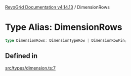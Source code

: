 [RevoGrid Documentation v4.14.13](README.md) / DimensionRows

# Type Alias: DimensionRows

```ts
type DimensionRows: DimensionTypeRow | DimensionRowPin;
```

## Defined in

[src/types/dimension.ts:7](https://github.com/revolist/revogrid/blob/4eff1607ca8ee7d75f31750c713182488767268a/src/types/dimension.ts#L7)
